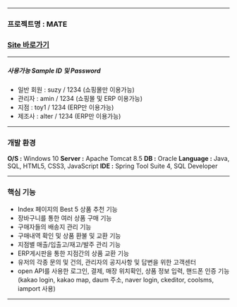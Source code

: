 ----------------------
### 프로젝트명 : MATE
### [Site 바로가기](park.jh92.kro.kr/mate)
----------------------

##### 사용가능 Sample ID 및 Password
+ 일반 회원 : suzy / 1234 (쇼핑몰만 이용가능)
+ 관리자 : amin / 1234 (쇼핑몰 및 ERP 이용가능)
+ 지점 : toy1 / 1234 (ERP만 이용가능)
+ 제조사 : alter / 1234 (ERP만 이용가능)

--- 

### 개발 환경
**O/S :** Windows 10
**Server :** Apache Tomcat 8.5
**DB :** Oracle
**Language :** Java, SQL, HTML5, CSS3, JavaScript
**IDE :** Spring Tool Suite 4, SQL Developer

---

### 핵심 기능
- Index 페이지의 Best 5 상품 추천 기능
- 장바구니를 통한 여러 상품 구매 기능
- 구매자들의 배송지 관리 기능
- 구매내역 확인 및 상품 환불 및 교환 기능
- 지점별 매출/입출고/재고/발주 관리 기능
- ERP게시판을 통한 지점간의 상품 교환 기능
- 유저의 각종 문의 및 건의, 관리자의 공지사항 및 답변을 위한 고객센터
- open API를 사용한 로그인, 결제, 매장 위치확인, 상품 정보 입력, 핸드폰 인증 기능 
  (kakao login, kakao map, daum 주소, naver login, ckeditor, coolsms, iamport 사용)
---

